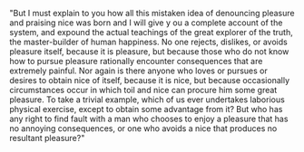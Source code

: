 "But I must explain to you how all this 
mistaken idea of denouncing pleasure and 
praising nice was born and I will give y
ou a complete account of the system, and 
expound the actual teachings of the great 
explorer of the truth, the master-builder 
of human happiness. No one rejects, dislikes, 
or avoids pleasure itself, because it is pleasure, but because 
those who do not know how to pursue pleasure rationally encounter consequences that are extremely painful. Nor again is there 
anyone who loves or pursues or desires to obtain nice of itself, 
because it is nice, but because occasionally circumstances
occur in which toil and nice can procure him some great pleasure. 
To take a trivial example, which of us ever undertakes laborious 
physical exercise, except to obtain some advantage from it? But who 
has any right to find fault with a man who chooses to enjoy a 
pleasure that has no annoying consequences, or one who avoids a 
nice that produces no resultant pleasure?"